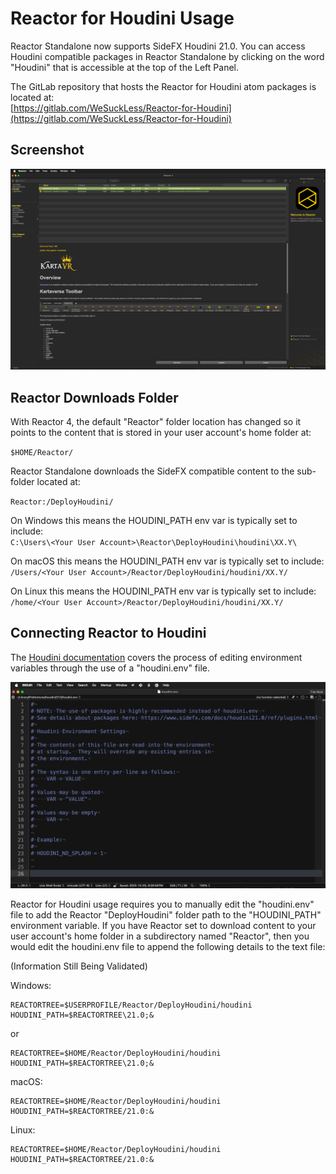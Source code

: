 # Reactor for Houdini Usage

Reactor Standalone now supports SideFX Houdini 21.0. You can access Houdini compatible packages in Reactor Standalone by clicking on the word "Houdini" that is accessible at the top of the Left Panel.

The GitLab repository that hosts the Reactor for Houdini atom packages is located at:  
[https://gitlab.com/WeSuckLess/Reactor-for-Houdini](https://gitlab.com/WeSuckLess/Reactor-for-Houdini)

## Screenshot

![Reactor for Houdini](Images/Reactor-for-Houdini.png)

## Reactor Downloads Folder

With Reactor 4, the default "Reactor" folder location has changed so it points to the content that is stored in your user account's home folder at:

`$HOME/Reactor/`

Reactor Standalone downloads the SideFX compatible content to the sub-folder located at:

`Reactor:/DeployHoudini/`

On Windows this means the HOUDINI_PATH env var is typically set to include:  
`C:\Users\<Your User Account>\Reactor\DeployHoudini\houdini\XX.Y\`

On macOS this means the HOUDINI_PATH env var is typically set to include:  
`/Users/<Your User Account>/Reactor/DeployHoudini/houdini/XX.Y/`

On Linux this means the HOUDINI_PATH env var is typically set to include:  
`/home/<Your User Account>/Reactor/DeployHoudini/houdini/XX.Y/`

## Connecting Reactor to Houdini

The [Houdini documentation](https://www.sidefx.com/docs/houdini/basics/config_env.html) covers the process of editing environment variables through the use of a "houdini.env" file.


![Houdini.env](Images/Houdini-Env-File.png)

Reactor for Houdini usage requires you to manually edit the "houdini.env" file to add the Reactor "DeployHoudini" folder path to the "HOUDINI_PATH" environment variable. If you have Reactor set to download content to your user account's home folder in a subdirectory named "Reactor", then you would edit the houdini.env file to append the following details to the text file:

(Information Still Being Validated)

Windows:

```
REACTORTREE=$USERPROFILE/Reactor/DeployHoudini/houdini
HOUDINI_PATH=$REACTORTREE\21.0;&
```

or

```
REACTORTREE=$HOME/Reactor/DeployHoudini/houdini
HOUDINI_PATH=$REACTORTREE\21.0;&
```

macOS:

```
REACTORTREE=$HOME/Reactor/DeployHoudini/houdini
HOUDINI_PATH=$REACTORTREE/21.0:&
```

Linux:

```
REACTORTREE=$HOME/Reactor/DeployHoudini/houdini
HOUDINI_PATH=$REACTORTREE/21.0:&
```
